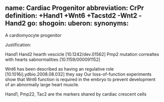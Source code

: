 name: Cardiac Progenitor
abbreviation: CrPr
definition: +Hand1 +Wnt6 +Tacstd2 -Wnt2 -Hand2 
go:
shogoin: 
uberon: 
synonyms:
---

A cardiomyocyte progenitor

Justification:

Hand1 Hand2 hearth vescicle [10.1242/dev.01562]
Pmp2 mutation correaltes with hearts sabnormalities [10.1159/000091152]

Wnt6 has been described as having an regulative role [10.1016/j.ydbio.2008.08.032] they say Our loss-of-function experiments show that Wnt6 function is required in the embryo to prevent development of an abnormally large heart muscle.

Hand1, Pmp22, Tac2 are the markers shared by cardiac crescent cells

